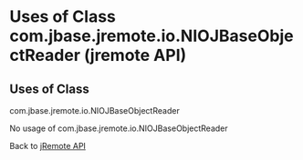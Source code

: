 # Uses of Class com.jbase.jremote.io.NIOJBaseObjectReader (jremote API)

<PageHeader />

## Uses of Class
com.jbase.jremote.io.NIOJBaseObjectReader

No usage of com.jbase.jremote.io.NIOJBaseObjectReader

Back to [jRemote API](../../../../jremote-api/README.md)

  
<PageFooter />
